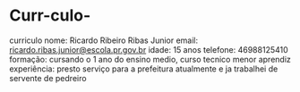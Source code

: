 # Curr-culo-
curriculo
nome: Ricardo Ribeiro Ribas Junior
email: ricardo.ribas.junior@escola.pr.gov.br
idade: 15 anos 
telefone: 46988125410
formação: cursando o 1 ano do ensino medio, curso tecnico menor aprendiz
experiência: presto serviço para a prefeitura atualmente e ja trabalhei de servente de pedreiro
